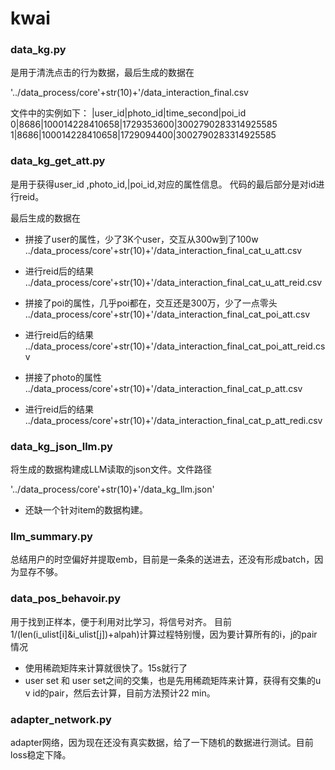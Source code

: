 # kwai

### data_kg.py

是用于清洗点击的行为数据，最后生成的数据在

'../data_process/core'+str(10)+'/data_interaction_final.csv

文件中的实例如下：
|user_id|photo_id|time_second|poi_id
0|8686|100014228410658|1729353600|3002790283314925585
1|8686|100014228410658|1729094400|3002790283314925585


### data_kg_get_att.py

是用于获得user_id ,photo_id,|poi_id,对应的属性信息。
代码的最后部分是对id进行reid。

最后生成的数据在

- 拼接了user的属性，少了3K个user，交互从300w到了100w
../data_process/core'+str(10)+'/data_interaction_final_cat_u_att.csv

- 进行reid后的结果
../data_process/core'+str(10)+'/data_interaction_final_cat_u_att_reid.csv

- 拼接了poi的属性，几乎poi都在，交互还是300万，少了一点零头
../data_process/core'+str(10)+'/data_interaction_final_cat_poi_att.csv

- 进行reid后的结果
../data_process/core'+str(10)+'/data_interaction_final_cat_poi_att_reid.csv

- 拼接了photo的属性
../data_process/core'+str(10)+'/data_interaction_final_cat_p_att.csv

- 进行reid后的结果
../data_process/core'+str(10)+'/data_interaction_final_cat_p_att_redi.csv


###  data_kg_json_llm.py
将生成的数据构建成LLM读取的json文件。文件路径

'../data_process/core'+str(10)+'/data_kg_llm.json'

- 还缺一个针对item的数据构建。

###  llm_summary.py
总结用户的时空偏好并提取emb，目前是一条条的送进去，还没有形成batch，因为显存不够。


###  data_pos_behavoir.py
用于找到正样本，便于利用对比学习，将信号对齐。
目前1/(len(i_ulist[i]&i_ulist[j])+alpah)计算过程特别慢，因为要计算所有的i，j的pair情况
- 使用稀疏矩阵来计算就很快了。15s就行了
- user set 和 user set之间的交集，也是先用稀疏矩阵来计算，获得有交集的u v id的pair，然后去计算，目前方法预计22 min。


###  adapter_network.py
adapter网络，因为现在还没有真实数据，给了一下随机的数据进行测试。目前loss稳定下降。
